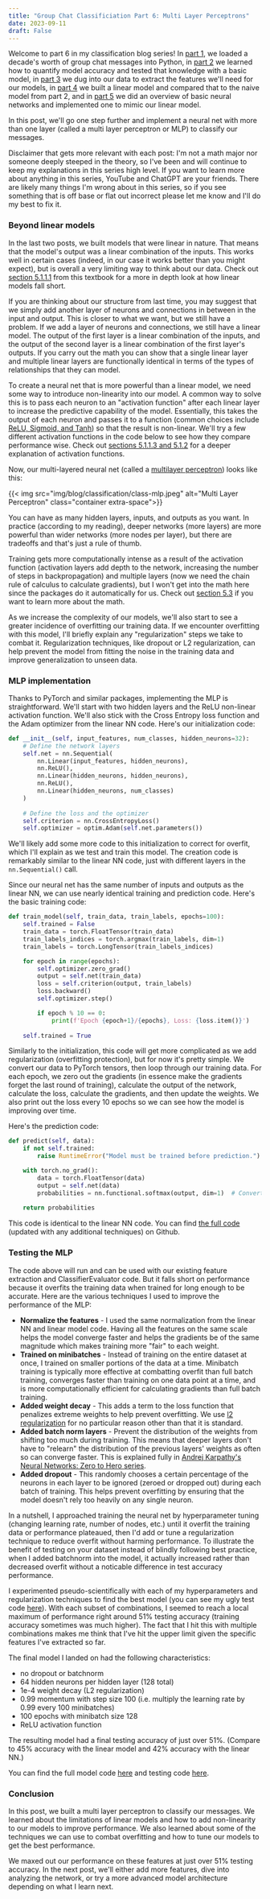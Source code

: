 ```yaml
---
title: "Group Chat Classificiation Part 6: Multi Layer Perceptrons"
date: 2023-09-11
draft: False
---
```


Welcome to part 6 in my classification blog series! In [part 1](../chat-classification-pt1), we loaded a decade's worth of group chat messages into Python, in [part 2](../chat-classification-pt2) we learned how to quantify model accuracy and tested that knowledge with a basic model, in [part 3](../chat-classification-pt3) we dug into our data to extract the features we'll need for our models, in [part 4](../chat-classification-pt4) we built a linear model and compared that to the naive model from part 2, and in [part 5](../chat-classification-pt5) we did an overview of basic neural networks and implemented one to mimic our linear model.

In this post, we'll go one step further and implement a neural net with more than one layer (called a multi layer perceptron or MLP) to classify our messages.

Disclaimer that gets more relevant with each post: I'm not a math major nor someone deeply steeped in the theory, so I've been and will continue to keep my explanations in this series high level. If you want to learn more about anything in this series, YouTube and ChatGPT are your friends. There are likely many things I'm wrong about in this series, so if you see something that is off base or flat out incorrect please let me know and I'll do my best to fix it.

### Beyond linear models
In the last two posts, we built models that were linear in nature. That means that the model's output was a linear combination of the inputs. This works well in certain cases (indeed, in our case it works better than you might expect), but is overall a very limiting way to think about our data. Check out [section 5.1.1.1](http://d2l.ai/chapter_multilayer-perceptrons/mlp.html#limitations-of-linear-models) from this textbook for a more in depth look at how linear models fall short.

If you are thinking about our structure from last time, you may suggest that we simply add another layer of neurons and connections in between in the input and output. This is closer to what we want, but we still have a problem. If we add a layer of neurons and connections, we still have a linear model. The output of the first layer is a linear combination of the inputs, and the output of the second layer is a linear combination of the first layer's outputs. If you carry out the math you can show that a single linear layer and multiple linear layers are functionally identical in terms of the types of relationships that they can model.

To create a neural net that is more powerful than a linear model, we need some way to introduce non-linearity into our model. A common way to solve this is to pass each neuron to an "activation function" after each linear layer to increase the predictive capability of the model. Essentially, this takes the output of each neuron and passes it to a function (common choices include [ReLU, Sigmoid, and Tanh](https://www.aitude.com/comparison-of-sigmoid-tanh-and-relu-activation-functions/)) so that the result is non-linear. We'll try a few different activation functions in the code below to see how they compare performance wise. Check out [sections 5.1.1.3 and 5.1.2](http://d2l.ai/chapter_multilayer-perceptrons/mlp.html#from-linear-to-nonlinear) for a deeper explanation of activation functions.

Now, our multi-layered neural net (called a [multilayer perceptron](https://en.wikipedia.org/wiki/Multilayer_perceptron)) looks like this:

{{< img src="img/blog/classification/class-mlp.jpeg" alt="Multi Layer Perceptron" class="container extra-space">}}

You can have as many hidden layers, inputs, and outputs as you want. In practice (according to my reading), deeper networks (more layers) are more powerful than wider networks (more nodes per layer), but there are tradeoffs and that's just a rule of thumb.

Training gets more computationally intense as a result of the activation function (activation layers add depth to the network, increasing the number of steps in backpropagation) and multiple layers (now we need the chain rule of calculus to calculate gradients), but I won't get into the math here since the packages do it automatically for us. Check out [section 5.3](http://d2l.ai/chapter_multilayer-perceptrons/backprop.html) if you want to learn more about the math.

As we increase the complexity of our models, we'll also start to see a greater incidence of overfitting our training data. If we encounter overfitting with this model, I'll briefly explain any "regularization" steps we take to combat it. Regularization techniques, like dropout or L2 regularization, can help prevent the model from fitting the noise in the training data and improve generalization to unseen data.

### MLP implementation
Thanks to PyTorch and similar packages, implementing the MLP is straightforward. We'll start with two hidden layers and the ReLU non-linear activation function. We'll also stick with the Cross Entropy loss function and the Adam optimizer from the linear NN code. Here's our initialization code:

```python
def __init__(self, input_features, num_classes, hidden_neurons=32):
    # Define the network layers
    self.net = nn.Sequential(
        nn.Linear(input_features, hidden_neurons),
        nn.ReLU(),
        nn.Linear(hidden_neurons, hidden_neurons),
        nn.ReLU(),
        nn.Linear(hidden_neurons, num_classes)
    )
    
    # Define the loss and the optimizer
    self.criterion = nn.CrossEntropyLoss()
    self.optimizer = optim.Adam(self.net.parameters())
```

We'll likely add some more code to this initialization to correct for overfit, which I'll explain as we test and train this model. The creation code is remarkably similar to the linear NN code, just with different layers in the `nn.Sequential()` call.

Since our neural net has the same number of inputs and outputs as the linear NN, we can use nearly identical training and prediction code. Here's the basic training code:

```python
def train_model(self, train_data, train_labels, epochs=100):
    self.trained = False
    train_data = torch.FloatTensor(train_data)
    train_labels_indices = torch.argmax(train_labels, dim=1)
    train_labels = torch.LongTensor(train_labels_indices)

    for epoch in range(epochs):
        self.optimizer.zero_grad()
        output = self.net(train_data)
        loss = self.criterion(output, train_labels)
        loss.backward()
        self.optimizer.step()

        if epoch % 10 == 0:
            print(f'Epoch {epoch+1}/{epochs}, Loss: {loss.item()}')
    
    self.trained = True
```

Similarly to the initialization, this code will get more complicated as we add regularization (overfitting protection), but for now it's pretty simple. We convert our data to PyTorch tensors, then loop through our training data. For each epoch, we zero out the gradients (in essence make the gradients forget the last round of training), calculate the output of the network, calculate the loss, calculate the gradients, and then update the weights. We also print out the loss every 10 epochs so we can see how the model is improving over time.

Here's the prediction code:

```python
def predict(self, data):
    if not self.trained:
        raise RuntimeError("Model must be trained before prediction.")

    with torch.no_grad():
        data = torch.FloatTensor(data)
        output = self.net(data)
        probabilities = nn.functional.softmax(output, dim=1)  # Convert output to probabilities
    
    return probabilities
```

This code is identical to the linear NN code. You can find [the full code]() (updated with any additional techniques) on Github.

### Testing the MLP
The code above will run and can be used with our existing feature extraction and ClassifierEvaluator code. But it falls short on performance because it overfits the training data when trained for long enough to be accurate. Here are the various techniques I used to improve the performance of the MLP:

- **Normalize the features** - I used the same normalization from the linear NN and linear model code. Having all the features on the same scale helps the model converge faster and helps the gradients be of the same magnitude which makes training more "fair" to each weight.
- **Trained on minibatches** - Instead of training on the entire dataset at once, I trained on smaller portions of the data at a time. Minibatch training is typically more effective at combatting overfit than full batch training, converges faster than training on one data point at a time, and is more computationally efficient for calculating gradients than full batch training.
- **Added weight decay** - This adds a term to the loss function that penalizes extreme weights to help prevent overfitting. We use [l2 regularization](https://developers.google.com/machine-learning/crash-course/regularization-for-simplicity/l2-regularization) for no particular reason other than that it is standard.
- **Added batch norm layers** - Prevent the distribution of the weights from shifting too much during training. This means that deeper layers don't have to "relearn" the distribution of the previous layers' weights as often so can converge faster. This is explained fully in [Andrej Karpathy's Neural Networks: Zero to Hero series](https://www.youtube.com/playlist?list=PLAqhIrjkxbuWI23v9cThsA9GvCAUhRvKZ).
- **Added dropout** - This randomly chooses a certain percentage of the neurons in each layer to be ignored (zeroed or dropped out) during each batch of training. This helps prevent overfitting by ensuring that the model doesn't rely too heavily on any single neuron. 

In a nutshell, I approached training the neural net by hyperparameter tuning (changing learning rate, number of nodes, etc.) until it overfit the training data or performance plateaued, then I'd add or tune a regularization technique to reduce overfit without harming performance. To illustrate the benefit of testing on your dataset instead of blindly following best practice, when I added batchnorm into the model, it actually increased rather than decreased overfit without a noticable difference in test accuracy performance.

I experimented pseudo-scientifically with each of my hyperparameters and regularization techniques to find the best model (you can see my ugly test code [here]()). With each subset of combinations, I seemed to reach a local maximum of performance right around 51% testing accuracy (training accuracy sometimes was much higher). The fact that I hit this with multiple combinations makes me think that I've hit the upper limit given the specific features I've extracted so far.

The final model I landed on had the following characteristics:
- no dropout or batchnorm
- 64 hidden neurons per hidden layer (128 total)
- 1e-4 weight decay (L2 regularization)
- 0.99 momentum with step size 100 (i.e. multiply the learning rate by 0.99 every 100 minibatches)
- 100 epochs with minibatch size 128
- ReLU activation function

The resulting model had a final testing accuracy of just over 51%. (Compare to 45% accuracy with the linear model and 42% accuracy with the linear NN.)

You can find the full model code [here]() and testing code [here]().

### Conclusion
In this post, we built a multi layer perceptron to classify our messages. We learned about the limitations of linear models and how to add non-linearity to our models to improve performance. We also learned about some of the techniques we can use to combat overfitting and how to tune our models to get the best performance.

We maxed out our performance on these features at just over 51% testing accuracy. In the next post, we'll either add more features, dive into analyzing the network, or try a more advanced model architecture depending on what I learn next.
